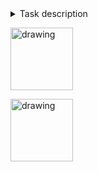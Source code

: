 <details>
  <summary>Task description</summary>
  
  В задании требуется написать приложение, моделирующее работу
информационной системы некоторой компании, осуществляющей перевозку
грузов. Ниже более подробно описаны предметная область и технические
требования.

# Предметная область

Существуют следующие виды сущностей:

-   Фура

    -   Рег. номер (2 лат.буквы + 5 цифр)

    -   Размер смены водителей

    -   Вместимость (тонн)

    -   Состояние (исправен, неисправен)

    -   Текущий город

-   Водитель

    -   Имя

    -   Фамилия

    -   Личный номер

    -   Отработано часов в этом месяце

    -   Статус (отдых, в смене, за рулем)

    -   Текущий город

    -   Текущая фура

-   Заказ

    -   Уникальный номер

    -   Выполнен (да/нет)

    -   Список маршрутных точек

        -   Город

        -   Груз

        -   Тип (погрузка/выгрузка)

    -   Фура назначенная выполнять заказ

    -   Список водителей, которые выполняют заказ

-   Груз

    -   Номер груза

    -   Наименование

    -   Масса (в кг)

    -   Статус (подготовлен, отгружен, доставлен)

-   Карта страны

    -   Города

    -   Расстояния

Приложение должно обеспечивать следующую функциональность:

-   Для сотрудников компании (через UI-интерфейс):

    -   просмотр списка, добавление, редактирование и удаление фур,
        водителей;

    -   просмотр списка и добавление новых заказов с проверкой, что:

        -   все загружаемые грузы должны быть где-то выгружены;

        -   все выгружаемые грузы должны быть где-то загружены;

    -   просмотр состояния заказов и грузов;

    -   вывод списка фур, которые подходят для доставки заказа, если:

        -   фура находится в исправном состоянии;

        -   фура подходит по вместимости (с учетом погрузки/выгрузки
            грузов в городах по маршруту следования);

        -   фура не выполняет в данный момент никаких заказов;

    -   подбор и назначение водителей на основании размера смены
        используемой фуры и примерного времени в пути (рассчитывается по
        карте городов и путевым точкам):

        -   лимит времени за месяц (176 часов) для каждого из водителей
            в смене не будет превышен в ходе выполнения этого заказа
            (учесть также смену месяцев в ходе заказа);

        -   водитель не выполняет сейчас другие заказы;

        -   при назначении водитель находится в том же городе, что и
            фура.

-   Для водителей (через UI-интерфейс):

    -   отобразить следующую информацию:

        -   личный номер водителя

        -   личные номера со-водителя (-ей)

        -   рег. номер фуры

        -   номер заказа

        -   список маршрутных точек

    -   изменять фактическое время работы и статус заказа:

        -   водитель заступил/окончил смену

        -   водитель изменил статус:

            -   За рулём

            -   Второй водитель

            -   Погрузочно-разгрузочные работы

            -   Отдых

        -   водитель получил/выгрузил груз (изменить статус заказа)

            -   Загрузил

            -   Выгрузил

# Технические требования

В итоге требуется получить многопользовательское приложение типа
клиент-сервер с соединением по сети.

Все данные хранятся на стороне сервера. Каждый клиент может загружать
некоторые данные, после каждой операции изменения данные должны быть
синхронизованы с сервером.

Клиент должен иметь графический интерфейс.

Приложение должно обрабатывать аппаратные и программные ошибки.

Используемые технологии:

-   IDE - Any (Eclipse, IDEA)

-   Tomcat

-   DB -- MySQL

-   Maven

-   JPA

-   Spring Framework (кроме Boot, Data)

-   JSP

# II часть

Реализовать отдельное клиент-приложение типа электронное табло, которое
будет показывать полную информацию о последних заказах (минимум 10), их
количество будет зависеть от вашего UI.

На этом же экране должна отображаться сводная информация по водителям и
фурам за текущий месяц. Сколько всего водителей, сколько
доступных/недоступных. Сколько всего фур, сколько доступных/занятых на
заказе/неисправных.

Данные должны подгружаться при старте и храниться на стороне клиента.
Перезагрузка данных осуществляется в случае получения уведомления от
сервера.

Используемые технологии:

-   Maven

-   AS -- WildFly

-   EJB

-   JSF

-   MQ (для уведомлений от сервера)

-   WebServices (для обмена данных между клиентом и сервером)

# Критерии успешного выполнения

1\. Функциональность работает (обязательно наличие UI)

2\. Maven-based проект, разбитый на модули (билд одной командой, деплой
одной командой)

3\. Описаны интерфейсы предметной области

4\. Подключена БД MySQL

5\. Созданы сущности предметной области; маппинг на таблицы в БД

6\. Работа с сущностями через DAO

7\. Приложение развернуто на AS

8\. Реализована обработка исключений

9\. Подключено логгирование

10\. Наличие technical solution description

11\. Наличие unit-тестов на бизнес логику

Подключение любого фреймворка/библиотеки принимаются в зачет только при
условии выполнения пунктов, описанных выше.

Lombock -- допускается. Spring Boot и Data допустимы для использования
во 2й части обучения.

Рекомендуем использовать последнюю стабильную версию технологий,
обязательных к использованию.

Плюсом будет использование следующих технологий: Selenium, Sonar,
Angular/React (например, админка для табло), Docker, Microservices,
использования доступного cloud для развертывания приложения (например,
<https://cloud.yandex.ru/> - 1 месяц бесплатного использования) и/или
наличие «killer features».
    
</details>

[<img src="https://www.docker.com/sites/default/files/d8/2019-07/horizontal-logo-monochromatic-white.png" alt="drawing" width="100">](https://hub.docker.com/u/tuanalexeu/)

[<img src="https://upload.wikimedia.org/wikipedia/commons/thumb/e/e1/GitLab_logo.svg/1280px-GitLab_logo.svg.png" alt="drawing" width="100">](https://gitlab.com/tuanalexeu/final-task/)

